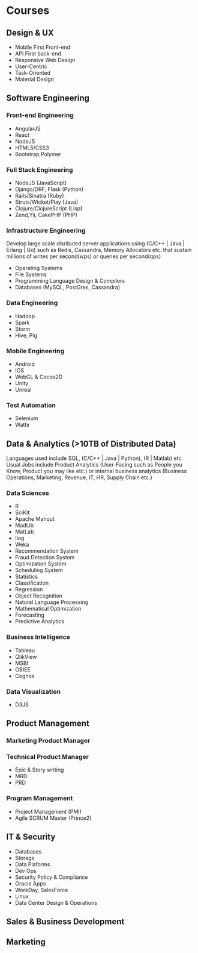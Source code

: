 # Courses

## Design & UX

* Mobile First Front-end
* API First back-end
* Responsive Web Design
* User-Centric
* Task-Oriented
* Material Design

## Software Engineering

### Front-end Engineering
* AngularJS
* React
* NodeJS
* HTML5/CSS3
* Bootstrap,Polymer

### Full Stack Engineering

* NodeJS (JavaScript)
* Django/DRF, Flask (Python)
* Rails/Sinatra (Ruby)
* Struts/Wicket/Play (Java)
* Clojure/ClojureScript (Lisp)
* Zend,Yii, CakePHP (PHP)

### Infrastructure Engineering

Develop large scale disributed server applications using (C/C++ | Java | Erlang | Go) such as Redis, Cassandra, Memory Allocators etc. that sustain millions of writes per second(wps) or queries per second(qps)
* Operating Systems
* File Systems
* Programming Language Design & Compilers
* Databases (MySQL, PostGres, Cassandra)

### Data Engineering
* Hadoop
* Spark
* Storm
* Hive, Pig

### Mobile Engineering
* Android
* IOS
* WebGL & Cocos2D
* Unity
* Unreal

### Test Automation
* Selenium
* Wattir

## Data & Analytics (>10TB of Distributed Data)

Languages used include SQL, (C/C++ | Java | Python), (R | Matlab) etc.
Usual Jobs include Product Analytics (User-Facing such as People you Know, Product you may like etc.) or internal business analytics (Business Operations, Marketing, Revenue, IT, HR, Supply Chain etc.)

### Data Sciences

* R
* SciKit
* Apache Mahout
* MadLib
* MatLab
* Ilog
* Weka
* Recommendation System
* Fraud Detection System
* Optimization System
* Scheduling System
* Statistics
* Classification
* Regression
* Object Recognition
* Natural Language Processing
* Mathematical Optimization
* Forecasting
* Predictive Analytics

### Business Intelligence

* Tableau
* QlikView
* MSBI
* OBIEE
* Cognos

### Data Visualization

* D3JS

## Product Management

### Marketing Product Manager

### Technical Product Manager
* Epic & Story writing
* MRD
* PRD

### Program Management
* Project Management (PMI)
* Agile SCRUM Master (Prince2)

## IT & Security

* Databases
* Storage
* Data Plaforms
* Dev Ops
* Security Policy & Compliance
* Oracle Apps
* WorkDay, SalesForce
* Linux
* Data Center Design & Operations

## Sales & Business Development

## Marketing
